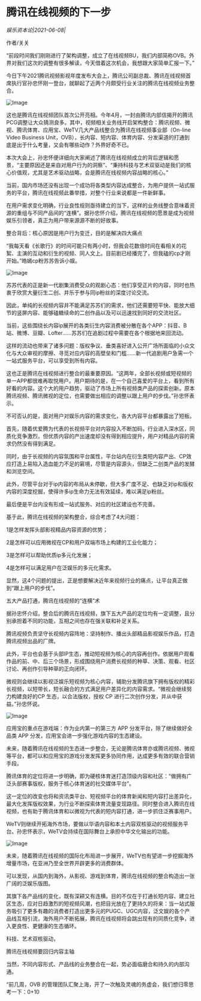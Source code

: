 # 腾讯在线视频的下一步

*娱乐资本论|2021-06-08|*

作者/关关

“前段时间我们刚刚进行了架构调整，成立了在线视频BU，我们内部简称OVB。外界对我们这次的调整有很多解读，今天借着这次机会，我想跟大家简单汇报一下。”

今日下午2021腾讯视频影视年度发布大会上，腾讯公司副总裁、腾讯在线视频首席执行官孙忠怀刚一登台，就聊起了近两个月颇受行业关注的腾讯在线视频业务整合。

![Image](https://mmbiz.qpic.cn/mmbiz_jpg/jNZszpkibXx9Y8V6bh8icPNia4kKH3EmKwpfQ8ia0QIEQgyvF0k9lqQiaZ3F4YjtGT8ibicjialBfIH0d7z2ibxnmHfz20A/640?wx_fmt=jpeg&tp=webp&wxfrom=5&wx_lazy=1&wx_co=1)

这也是腾讯在线视频团队首次公开亮相。今年4月，一封由腾讯内部信揭开的腾讯PCG调整让大众猜测良多。其中，视频相关业务线开启架构整合：腾讯视频、微视、腾讯体育、应用宝、WeTV几大产品线整合为腾讯在线视频事业部（On-line Video Business Unit，OVB），长内容、短内容、体育内容、分发渠道的打通到底是出于什么考量，又会有哪些动作？外界好奇不已。

本次大会上，孙忠怀便详细向大家阐述了腾讯在线视频成立的背后逻辑和愿景，“主要原因还是来自对用户行为的洞察”、“秉持科技与艺术双驱动是我们的核心价值观，尤其是艺术驱动战略，会是腾讯在线视频内容战略的核心。”

当前，国内市场还没有出现一个成功将各类型内容达成整合，为用户提供一站式服务的平台，腾讯在线视频此番举措，对整个行业来说都是一件新鲜事。

在用户需求变化明确，行业良性规则亟待建立的当下，这样的业务线整合意味着资源的重组与不同产品间的“连横”。据孙忠怀介绍，腾讯在线视频的愿景是成为视频娱乐引领者，真正为用户带来源源不断的好故事。

整合背后：核心原因是用户行为变迁，目的是解决四大痛点

“我每天看《长歌行》的时间可能只有两小时，但我会花数倍时间在看相关的花絮、主演的互动和衍生的视频、同人文上。目前剧已经播完了，但我磕的cp才刚开始。”皓嫣cp粉苏苏告诉小娱。

![Image](https://mmbiz.qpic.cn/mmbiz_jpg/jNZszpkibXx9Y8V6bh8icPNia4kKH3EmKwpibYibWWkjtv5LmcziasPYGnJaGww3oxVAD2a4PRfx9r9RGewtwfxRZs3A/640?wx_fmt=jpeg&tp=webp&wxfrom=5&wx_lazy=1&wx_co=1)

苏苏代表的正是新一代剧集消费受众的观剧心态：他们享受正片的内容，同时也热衷于欣赏大量衍生二创、并乐于参与同ip粉丝的深度讨论交流。

因此，单纯的长视频内容并不能满足苏苏们的需求，他们还需要短平快、能放大细节的竖屏内容、能够磕糖续命的二创作品以及可以迅速找到同好的交流社区。

当前，这些围绕长内容ip展开的各类衍生内容消费被分散在各个APP：抖音、B 站、微博、豆瓣、Lofter……苏苏们在追剧过程中需要在各个根据地来回流动。

这样的流动也带来了诸多问题：版权争议、垂类喜好进入公开广场所面临的小众文化与大众审视的摩擦、寻觅对应内容的高壁垒和门槛……新一代追剧用户急需一个一站式服务平台，可以享受到所有内容。

这也正是腾讯在线视频进行整合的最重要原因。“这两年，全部长视频或短视频的单一APP都很难再取悦用户。用户期待的是，在一个自己喜爱的平台上，看到所有好看的内容。这个大的用户趋势，驱动了市场上所有视频类产品的探索创新。原本腾讯视频、腾讯微视的定位，也需要做出相应的调整以跟上用户的步伐。”孙忠怀表示。

不可否认的是，面对用户对娱乐内容的需求变化，各大内容平台都暴露出了短板。

首先，随着优爱腾为代表的长视频平台对内容投入不断加码，行业进入深水区，同质化竞争激烈，但优质内容的产出速度却没有得到相应提升，用户对精品内容的需求仍然没有得到满足。

同时，由于长视频的内容氛围和平台属性，平台站内在衍生类短内容产出、CP效应打造上易陷入造血能力不足的窘境，尽管是内容源头，但缺乏二创类产品的发酵和浏览空间。

此外，尽管平台对于ip内容的布局从未停歇，但大多广度不足、也缺乏对ip和版权内容的深度挖掘，使得许多ip生命力无法有效延续，难以满足ip粉丝。

最后便是平台内没有形成一站式服务、对应的社区建设也不完善。

基于此，腾讯在线视频的架构整合，综合考虑了4大问题：

1是怎样发挥头部影视精品内容资源的优势；

2是怎样可以应用微视在CP和用户双端市场上构建的工业化能力；

3是怎样可以帮助优质ip多元化发展；

4是怎样可以满足用户在泛娱乐的多元化需求。

显然，这4个问题的提出，正是想要解决近年来视频行业的痛点，让平台真正做到“跟上用户的步伐”。

五大产品打通，腾讯在线视频的“连横”术

据孙忠怀介绍，整合后的腾讯在线视频，旗下五大产品的定位均有一定调整，且分别承担着不同的功能，互相之间也存在强关联和补足关系。

腾讯视频负责坚守长视频内容阵地：坚持制作、播出头部精品影视娱乐作品，打造腾讯视频出品的厂牌。

此外，平台也会基于头部IP生态，推动短视频为核心的内容再创作。依据用户观看作品的前、中、后三个场景，形成围绕用户消费长视频的种草、决策、观看、社区讨论、再创作引导种草的正向闭环。

微视则会继续以影视泛娱乐短视频为核心内容，辅助分发腾讯旗下拥有版权的精彩长视频，以短带长，短长融合的方式满足用户差异化的内容需求。“微视会继续努力构建良好的CP 生态，以合法版权，授权 CP 进行二次创作分发，并从中获益。”孙忠怀说。

![Image](https://mmbiz.qpic.cn/mmbiz_jpg/jNZszpkibXx9Y8V6bh8icPNia4kKH3EmKwp0kUYQHwDw2VwzCyzcJTmrKaQ9ibjuYsRuSbwdZPxAWOicM3uhc2R1DWQ/640?wx_fmt=jpeg&tp=webp&wxfrom=5&wx_lazy=1&wx_co=1)

应用宝的重点在游戏端：作为业内第一的第三方 APP 分发平台，除了继续做好全品类 APP 分发，应用宝会进一步强化游戏内容的生态建设。

未来，随着腾讯在线视频的生态进一步整合，无论是腾讯体育亦或腾讯视频、微视等平台，都可以和应用宝的游戏分发发挥更多协同作用，达成更多有效的联合营销手段。

腾讯体育的定位将进一步明确，即为硬核体育迷打造顶级内容和社区：“做拥有广泛头部赛事版权，服务于核心体育迷的社交媒体平台”。

这一定位的改变也将和资讯类平台、短视频平台的体育新闻和短内容打出差异化，最大化发挥版权效果，为行业不断探索体育流量变现路径。同时整合进入腾讯在线视频，也有助于腾讯体育和以微视为代表的短内容打通，进一步抓住泛赛事用户。

WeTV则继续开拓海外市场，要做以华语内容和本土内容双核驱动的视频服务平台。孙忠怀表示，WeTV会持续在国际舞台上承担中华文化输出的功能。

![Image](https://mmbiz.qpic.cn/mmbiz_jpg/jNZszpkibXx9Y8V6bh8icPNia4kKH3EmKwppPhCtKgvtztTBFolAwPG21aupF8D93MrnfrPmCR7tCMm0YgqtLVjoA/640?wx_fmt=jpeg&tp=webp&wxfrom=5&wx_lazy=1&wx_co=1)

未来，随着腾讯在线视频的国际化布局进一步展开，WeTV也有望进一步挖掘海外增量市场，在亚洲乃至全世界开辟更多的消费群体。

可以发现，从国内到海外，从影视、游戏到体育，腾讯在线视频的整合构造出一张广阔的泛娱乐版图。

其旗下各产品线的变化，既有深耕又有连横。目的不仅在于打通长短内容、建立社区生态，应对日趋激烈的短视频风潮，也把目光放在了更持久的将来：当一站式服务吸引了更多有趣的消费者打造出更多元的PUGC、UGC内容，泛文娱的各个产品线互相引流，海外用户不断拓展，腾讯在线视频将会跳出现有的同质化竞争，进入更良性、更健康的生态循环。

科技、艺术双核驱动，

腾讯在线视频要回归内容主轴

当然，不同内容形式、产品线的业务整合在一起，势必面临磨合和持久的内部沟通。

“前几周，OVB 的管理团队汇聚上海，开了一次触及灵魂的务虚会，我们想归零思考一下：0+10

